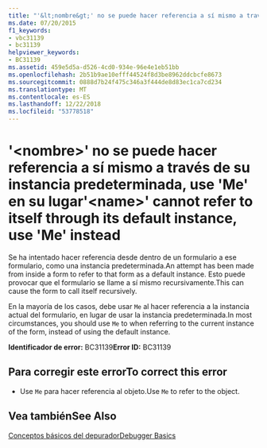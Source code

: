 ```yaml
---
title: "'&lt;nombre&gt;' no se puede hacer referencia a sí mismo a través de su instancia predeterminada, use 'Me' en su lugar"
ms.date: 07/20/2015
f1_keywords:
- vbc31139
- bc31139
helpviewer_keywords:
- BC31139
ms.assetid: 459e5d5a-d526-4cd0-934e-96e4e1eb51bb
ms.openlocfilehash: 2b51b9ae10efff44524f8d3be8962ddcbcfe8673
ms.sourcegitcommit: 0888d7b24f475c346a3f444de8d83ec1ca7cd234
ms.translationtype: MT
ms.contentlocale: es-ES
ms.lasthandoff: 12/22/2018
ms.locfileid: "53778518"
---
```

# <a name="ltnamegt-cannot-refer-to-itself-through-its-default-instance-use-me-instead"></a><span data-ttu-id="0299e-102">'&lt;nombre&gt;' no se puede hacer referencia a sí mismo a través de su instancia predeterminada, use 'Me' en su lugar</span><span class="sxs-lookup"><span data-stu-id="0299e-102">'&lt;name&gt;' cannot refer to itself through its default instance, use 'Me' instead</span></span>
<span data-ttu-id="0299e-103">Se ha intentado hacer referencia desde dentro de un formulario a ese formulario, como una instancia predeterminada.</span><span class="sxs-lookup"><span data-stu-id="0299e-103">An attempt has been made from inside a form to refer to that form as a default instance.</span></span> <span data-ttu-id="0299e-104">Esto puede provocar que el formulario se llame a sí mismo recursivamente.</span><span class="sxs-lookup"><span data-stu-id="0299e-104">This can cause the form to call itself recursively.</span></span>  
  
 <span data-ttu-id="0299e-105">En la mayoría de los casos, debe usar `Me` al hacer referencia a la instancia actual del formulario, en lugar de usar la instancia predeterminada.</span><span class="sxs-lookup"><span data-stu-id="0299e-105">In most circumstances, you should use `Me` to when referring to the current instance of the form, instead of using the default instance.</span></span>  
  
 <span data-ttu-id="0299e-106">**Identificador de error:** BC31139</span><span class="sxs-lookup"><span data-stu-id="0299e-106">**Error ID:** BC31139</span></span>  
  
## <a name="to-correct-this-error"></a><span data-ttu-id="0299e-107">Para corregir este error</span><span class="sxs-lookup"><span data-stu-id="0299e-107">To correct this error</span></span>  
  
-   <span data-ttu-id="0299e-108">Use `Me` para hacer referencia al objeto.</span><span class="sxs-lookup"><span data-stu-id="0299e-108">Use `Me` to refer to the object.</span></span>  
  
## <a name="see-also"></a><span data-ttu-id="0299e-109">Vea también</span><span class="sxs-lookup"><span data-stu-id="0299e-109">See Also</span></span>  
 [<span data-ttu-id="0299e-110">Conceptos básicos del depurador</span><span class="sxs-lookup"><span data-stu-id="0299e-110">Debugger Basics</span></span>](/visualstudio/debugger/debugger-basics)
